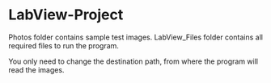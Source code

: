 # LabView-Project

Photos folder contains sample test images. 
LabView_Files folder contains all required files to run the program.

You only need to change the destination path, from where the program will read the images.
 
